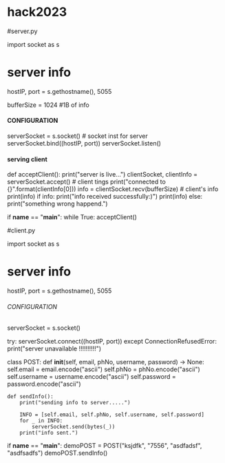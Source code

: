 # hack2023

#server.py

import socket as s

# server info
hostIP, port = s.gethostname(), 5055

bufferSize = 1024  #1B of info

#### CONFIGURATION ####
serverSocket = s.socket()    # socket inst for server
serverSocket.bind((hostIP, port))
serverSocket.listen()

#### serving client ####

def acceptClient():
    print("server is live...")
    clientSocket, clientInfo = serverSocket.accept()      # client tings
    print("connected to {}".format(clientInfo[0]))
    info = clientSocket.recv(bufferSize)   # client's info 
    print(info)
    if info:
        print("info received successfully:)")
        print(info)
    else:
        print("something wrong happend.")


if __name__ == "__main__":
    while True:
        acceptClient()


#client.py

import socket as s

# server info
hostIP, port = s.gethostname(), 5055

###### CONFIGURATION ########
serverSocket = s.socket()

try:
    serverSocket.connect((hostIP, port))
except ConnectionRefusedError:
    print("server unavailable !!!!!!!!!!")


class POST:
    def __init__(self, email, phNo, username, password) -> None:
        self.email = email.encode("ascii")
        self.phNo = phNo.encode("ascii")
        self.username = username.encode("ascii")
        self.password = password.encode("ascii")

    def sendInfo():
        print("sending info to server.....")

        INFO = [self.email, self.phNo, self.username, self.password]
        for _ in INFO:
            serverSocket.send(bytes(_))
        print("info sent.")


if __name__ == "__main__":
    demoPOST = POST("ksjdfk", "7556", "asdfadsf", "asdfsadfs")
    demoPOST.sendInfo()



